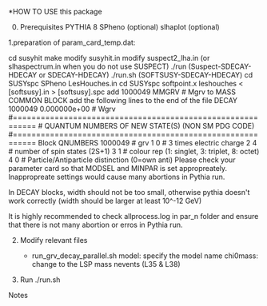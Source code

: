 *HOW TO USE this package

0. Prerequisites
   PYTHIA 8
   SPheno (optional)
   slhaplot (optional)

1.preparation of param_card_temp.dat:

   <Using SUSYHIT>
     cd susyhit
     make
     modify susyhit.in
     modify suspect2_lha.in (or slhaspectrum.in when you do not use SUSPECT)
     ./run (Suspect-SDECAY-HDECAY or SDECAY-HDECAY)
     ./run.sh (SOFTSUSY-SDECAY-HDECAY)

   <Using SPheno>
     cd SUSYspc
     SPheno LesHouches.in

   <Using SOFTSUSY>
     cd SUSYspc
     softpoint.x leshouches < [softsusy].in > [softsusy].spc

   <modify output SLHA file>
     add 1000049 MMGRV # Mgrv to MASS COMMON BLOCK
     add the following lines to the end of the file
       DECAY 1000049 0.000000e+00 # Wgrv
       #===========================================================
       # QUANTUM NUMBERS OF NEW STATE(S) (NON SM PDG CODE)
       #===========================================================
       Block QNUMBERS 1000049  # grv
               1 0  # 3 times electric charge
               2 4  # number of spin states (2S+1)
               3 1  # colour rep (1: singlet, 3: triplet, 8: octet)
               4 0  # Particle/Antiparticle distinction (0=own anti)

   <Comments>
    Please check your parameter card so that MODSEL and MINPAR is set 
   appropreately. Inappropreate settings would cause many abortions in
   Pythia run.

   In DECAY blocks, width should not be too small, otherwise pythia 
   doesn't work correctly (width should be larger at least 10^-12 GeV)

   It is highly recommended to check allprocess.log in par_n folder and 
   ensure that there is not many abortion or erros in Pythia run. 

2. Modify relevant files
   * run_grv_decay_parallel.sh
      model: specify the model name
      chi0mass: change to the LSP mass
      nevents (L35 & L38)


3. Run
   ./run.sh


Notes
